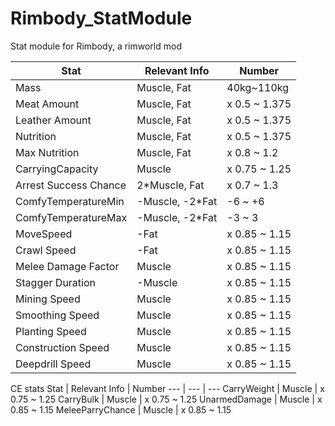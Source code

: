 # Rimbody_StatModule
 Stat module for Rimbody, a rimworld mod

Stat | Relevant Info | Number
--- | --- | ---
Mass | Muscle, Fat | 40kg~110kg
Meat Amount | Muscle, Fat | x 0.5 ~ 1.375
Leather Amount | Muscle, Fat | x 0.5 ~ 1.375
Nutrition | Muscle, Fat | x 0.5 ~ 1.375 
Max Nutrition | Muscle, Fat | x 0.8 ~ 1.2
CarryingCapacity | Muscle | x 0.75 ~ 1.25
Arrest Success Chance | 2*Muscle, Fat | x 0.7 ~ 1.3
ComfyTemperatureMin | -Muscle, -2*Fat | -6 ~ +6
ComfyTemperatureMax | -Muscle, -2*Fat | -3 ~ 3
MoveSpeed | -Fat | x 0.85 ~ 1.15
Crawl Speed | -Fat |  x 0.85 ~ 1.15
Melee Damage Factor | Muscle | x 0.85 ~ 1.15
Stagger Duration | -Muscle | x 0.85 ~ 1.15
Mining Speed | Muscle | x 0.85 ~ 1.15
Smoothing Speed | Muscle | x 0.85 ~ 1.15
Planting Speed | Muscle | x 0.85 ~ 1.15
Construction Speed | Muscle | x 0.85 ~ 1.15
Deepdrill Speed | Muscle | x 0.85 ~ 1.15


CE stats
Stat | Relevant Info | Number
--- | --- | ---
CarryWeight | Muscle | x 0.75 ~ 1.25
CarryBulk | Muscle | x 0.75 ~ 1.25
UnarmedDamage | Muscle | x 0.85 ~ 1.15
MeleeParryChance | Muscle |  x 0.85 ~ 1.15
